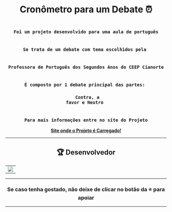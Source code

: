 # <p align="center"> Cronômetro para um Debate ⏰</p> 

### <div align="center"><code> Foi um projeto desenvolvido para uma aula de português </code></div>
### <div align="center"><code> Se trata de um debate com tema escolhidos pela </code></div>
### <div align="center"><code> Professora de Português dos Segundos Anos do CEEP Cianorte </code></div>
### <div align="center"><code> É composto por 1 debate principal das partes: </code></div>
### <div align="center"><code> Contra, a favor e Neutro </code></div>
### <div align="center"><code> Para mais informações entre no site do Projeto</code></div>
 
<div align="center">
    <b><a href="https://guidsribeiro.github.io/cronometro/">Site onde o Projeto é Carregado!</a></b>
</div>
 

-------------------------------------------------------------------------------------------------------------------------------------------

## <p align="center"> 🏆 Desenvolvedor </p> 

<table align="center">
	<tr>
		<td>
            <a href="https://github.com/onlygr/spotify-clone/graphs/contributors">
              <img src="https://contrib.rocks/image?repo=onlygr/spotify-clone" />
            </a>
        </td>
	</tr>
</table>

----------------------------------------------------------

### <p align="center"> Se caso tenha gostado, não deixe de clicar no botão da ⭐ para apoiar </p>

----------------------------------------------------------

